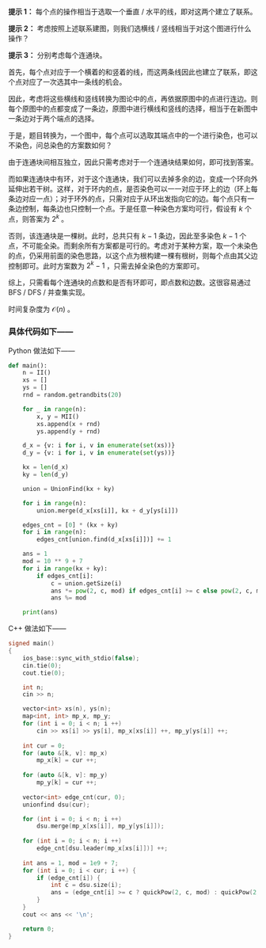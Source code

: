 **提示 1：** 每个点的操作相当于选取一个垂直 / 水平的线，即对这两个建立了联系。

**提示 2：** 考虑按照上述联系建图，则我们选横线 / 竖线相当于对这个图进行什么操作？

**提示 3：** 分别考虑每个连通块。

首先，每个点对应于一个横着的和竖着的线，而这两条线因此也建立了联系，即这个点对应了一次选其中一条线的机会。

因此，考虑将这些横线和竖线转换为图论中的点，再依据原图中的点进行连边。则每个原图中的点都变成了一条边，原图中进行横线和竖线的选择，相当于在新图中一条边对于两个端点的选择。

于是，题目转换为，一个图中，每个点可以选取其端点中的一个进行染色，也可以不染色，问总染色的方案数如何？

由于连通块间相互独立，因此只需考虑对于一个连通块结果如何，即可找到答案。

而如果连通块中有环，对于这个连通块，我们可以去掉多余的边，变成一个环向外延伸出若干树。这样，对于环内的点，是否染色可以一一对应于环上的边（环上每条边对应一点）；对于环外的点，只需对应于从环出发指向它的边。每个点只有一条边控制，每条边也只控制一个点。于是任意一种染色方案均可行，假设有 $k$ 个点，则答案为 $2^k$ 。

否则，该连通块是一棵树。此时，总共只有 $k-1$ 条边，因此至多染色 $k-1$ 个点，不可能全染。而剩余所有方案都是可行的。考虑对于某种方案，取一个未染色的点，仍采用前面的染色思路，以这个点为根构建一棵有根树，则每个点由其父边控制即可。此时方案数为 $2^k-1$ ，只需去掉全染色的方案即可。

综上，只需看每个连通块的点数和是否有环即可，即点数和边数。这很容易通过 BFS / DFS / 并查集实现。

时间复杂度为 $\mathcal{O}(n)$ 。

### 具体代码如下——

Python 做法如下——

```Python []
def main():
    n = II()
    xs = []
    ys = []
    rnd = random.getrandbits(20)

    for _ in range(n):
        x, y = MII()
        xs.append(x + rnd)
        ys.append(y + rnd)

    d_x = {v: i for i, v in enumerate(set(xs))}
    d_y = {v: i for i, v in enumerate(set(ys))}

    kx = len(d_x)
    ky = len(d_y)

    union = UnionFind(kx + ky)

    for i in range(n):
        union.merge(d_x[xs[i]], kx + d_y[ys[i]])

    edges_cnt = [0] * (kx + ky)
    for i in range(n):
        edges_cnt[union.find(d_x[xs[i]])] += 1

    ans = 1
    mod = 10 ** 9 + 7
    for i in range(kx + ky):
        if edges_cnt[i]:
            c = union.getSize(i)
            ans *= pow(2, c, mod) if edges_cnt[i] >= c else pow(2, c, mod) - 1
            ans %= mod

    print(ans)
```

C++ 做法如下——

```cpp []
signed main()
{
    ios_base::sync_with_stdio(false);
    cin.tie(0);
    cout.tie(0);

    int n;
    cin >> n;

    vector<int> xs(n), ys(n);
    map<int, int> mp_x, mp_y;
    for (int i = 0; i < n; i ++)
        cin >> xs[i] >> ys[i], mp_x[xs[i]] ++, mp_y[ys[i]] ++;
    
    int cur = 0;
    for (auto &[k, v]: mp_x)
        mp_x[k] = cur ++;
    
    for (auto &[k, v]: mp_y)
        mp_y[k] = cur ++;
    
    vector<int> edge_cnt(cur, 0);
    unionfind dsu(cur);

    for (int i = 0; i < n; i ++)
        dsu.merge(mp_x[xs[i]], mp_y[ys[i]]);
    
    for (int i = 0; i < n; i ++)
        edge_cnt[dsu.leader(mp_x[xs[i]])] ++;
    
    int ans = 1, mod = 1e9 + 7;
    for (int i = 0; i < cur; i ++) {
        if (edge_cnt[i]) {
            int c = dsu.size(i);
            ans = (edge_cnt[i] >= c ? quickPow(2, c, mod) : quickPow(2, c, mod) - 1) * ans % mod;
        }
    }
    cout << ans << '\n';

    return 0;
}
```
